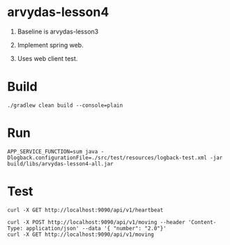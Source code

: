 # arvydas-lesson4

1. Baseline is arvydas-lesson3

2. Implement spring web.

3. Uses web client test.

# Build
```
./gradlew clean build --console=plain
```

# Run
```
APP_SERVICE_FUNCTION=sum java -Dlogback.configurationFile=./src/test/resources/logback-test.xml -jar build/libs/arvydas-lesson4-all.jar
```

# Test
```
curl -X GET http://localhost:9090/api/v1/heartbeat

curl -X POST http://localhost:9090/api/v1/moving --header 'Content-Type: application/json' --data '{ "number": "2.0"}'
curl -X GET http://localhost:9090/api/v1/moving

```


